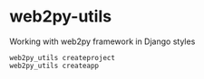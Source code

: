 web2py-utils
============

Working with web2py framework in Django styles

```
web2py_utils createproject
web2py_utils createapp
```

